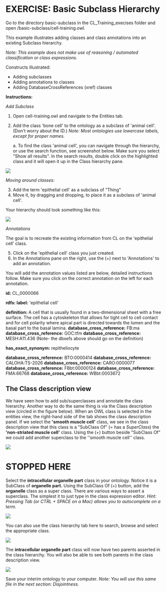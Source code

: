 # EXERCISE: Basic Subclass Hierarchy

Go to the directory basic-subclass in the CL_Training_execises folder and open /basic-subclass/cell-training.owl.

This example illustrates adding classes and class annotations into an existing Subclass hierarchy.

_Note: This example does not make use of reasoning / automated classification or class expressions._

Constructs illustrated:

 - Adding subclasses
 - Adding annotations to classes
 - Adding DatabaseCrossReferences (xref) classes

**Instructions:**

_Add Subclass_
1. Open cell-training.owl and navigate to the Entities tab.
2. Add the class 'bone cell' to the ontology as a subclass of 'animal cell'. (Don't worry about the ID.) _Note: Most ontologies use lowercase labels, except for proper names._
    
    a. To find the class 'animal cell', you can navigate through the hierarchy, or use the search function, see screenshot below. Make sure you select "Show all results". In the search results, double click on the highlighted class and it will open it up in the Class hierarchy pane.

![](./media/Figure26.png)

_Moving around classes:_

3. Add the term 'epithelial cell' as a subclass of "Thing"
4. Move it, by dragging and dropping, to place it as a subclass of 'animal cell'.

Your hierarchy should look something like this:

![](./media/Figure27.png)

_Annotations_

The goal is to recreate the existing information from CL on the 'epithelial cell' class.

5. Click on the 'epithelial cell' class you just created.
6. In the Annotations pane on the right, use the (+) next to 'Annotations' to add an annotation.

You will add the annotation values listed are below, detailed instructions follow. Make sure you click on the correct annotation on the left for each annotation.

**id:** CL\_0000066

**rdfs: label:** 'epithelial cell'

**definition:** A cell that is usually found in a two-dimensional sheet with a free surface. The cell has a cytoskeleton that allows for tight cell to cell contact and for cell polarity where apical part is directed towards the lumen and the basal part to the basal lamina.
**database\_cross\_reference:** FB:ma
**database\_cross\_reference:** GOC:tfm
**database\_cross\_reference:** MESH:A11.436
(Note- the dbxefs above should go on the definition)

**has\_exact\_synonym:** repitheliocyte

**database_cross_reference:** BTO:0000414
**database_cross_reference:** CALOHA:TS-2026
**database_cross_reference:** CARO:0000077
**database_cross_reference:** FBbt:00000124
**database_cross_reference:** FMA:66768
**database_cross_reference:** WBbt:0003672

## The Class description view

We have seen how to add sub/superclasses and annotate the class hierarchy. Another way to do the same thing is via the Class description view (circled in the figure below). When an OWL class is selected in the entities view, the right-hand side of the tab shows the class description panel. If we select the **'smooth muscle cell'** class, we see in the class description view that this class is a "SubClass Of" (= has a _SuperClass_) the **'non-striated muscle cell'** class. Using the (+) button beside "SubClass Of" we could add another superclass to the ''smooth muscle cell'' class.

![](./media/Figure35.png)

# STOPPED HERE

Select the **intracellular organelle part** class in your ontology. Notice it is a SubClass of **organelle part.** Using the SubClass Of (+) button, add the **organelle** class as a super class. There are various ways to assert a superclass. The simplest it to just type in the class expression editor. _Hint: Pressing Tab (or CTRL + SPACE on a Mac) allows you to autocomplete on a term._

![](./media/Figure36.png)

You can also use the class hierarchy tab here to search, browse and select the appropriate class.

![](./media/Figure37.png)

The **intracellular organelle part** class will now have two parents asserted in the class hierarchy. You will also be able to see both parents in the class description view.

![](./media/Figure38.png)

Save your interim ontology to your computer. _Note: You will use this same file in the next section: Disjointness._
